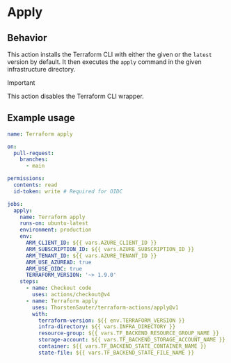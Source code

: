 ﻿# Apply

## Behavior

This action installs the Terraform CLI with either the given or the `latest` version by default. It then executes the
`apply` command in the given infrastructure directory.

> [!IMPORTANT]
> This action disables the Terraform CLI wrapper.

## Example usage

```yaml
name: Terraform apply

on:
  pull-request:
    branches:
      - main

permissions:
  contents: read
  id-token: write # Required for OIDC

jobs:
  apply:
    name: Terraform apply
    runs-on: ubuntu-latest
    environment: production
    env:
      ARM_CLIENT_ID: ${{ vars.AZURE_CLIENT_ID }}
      ARM_SUBSCRIPTION_ID: ${{ vars.AZURE_SUBSCRIPTION_ID }}
      ARM_TENANT_ID: ${{ vars.AZURE_TENANT_ID }}
      ARM_USE_AZUREAD: true
      ARM_USE_OIDC: true
      TERRAFORM_VERSION: '~> 1.9.0'
    steps:
      - name: Checkout code
        uses: actions/checkout@v4
      - name: Terraform apply
        uses: ThorstenSauter/terraform-actions/apply@v1
        with:
          terraform-version: ${{ env.TERRAFORM_VERSION }}
          infra-directory: ${{ vars.INFRA_DIRECTORY }}
          resource-group: ${{ vars.TF_BACKEND_RESOURCE_GROUP_NAME }}
          storage-account: ${{ vars.TF_BACKEND_STORAGE_ACCOUNT_NAME }}
          container: ${{ vars.TF_BACKEND_STATE_CONTAINER_NAME }}
          state-file: ${{ vars.TF_BACKEND_STATE_FILE_NAME }}
```
